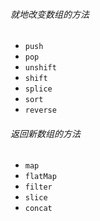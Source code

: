 ###### 就地改变数组的方法

* `push`
* `pop`
* `unshift`
* `shift`
* `splice`
* `sort`
* `reverse`
###### 返回新数组的方法

* `map`
* `flatMap`
* `filter`
* `slice`
* `concat`